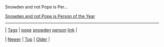 <!--
title: Snowden and not Pope is Person of the Year
date: 2020-06-28T15:27:00.194Z
tags: pope, snowden, person, link
-->


Snowden and not Pope is Per...

[Snowden and not Pope is Person of the Year](http://bonus.kottke.org/post/69695919298/snowden-and-not-pope-is-person-of-the-year)

<!--BOTTOM-POST-NAVIGATION-->
---

| [Tags](tags.md) | [pope](tag-pope.md) [snowden](tag-snowden.md) [person](tag-person.md) [link](tag-link.md) |

| [Newer](69699801011.md) | [Top](index.md) | [Older](69771412143.md) |